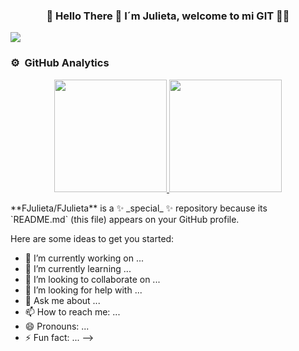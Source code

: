 
<div align="center">
<H3>👾 Hello There 👾 I´m Julieta, welcome to mi GIT  👩‍💻</H3>
</div>

<img src="https://github.com/FJulieta/FJulieta/assets/75277036/ccc74bf6-732a-43e0-8715-954b99b4a19e">

### ⚙️ &nbsp;GitHub Analytics

<p align="center">
<a href="https://github.com/FJulieta">
  <img height="180em" src="https://github-readme-stats-eight-theta.vercel.app/api?username=FJulieta&show_icons=true&theme=algolia&include_all_commits=true&count_private=true"/>
  <img height="180em" src="https://github-readme-stats-eight-theta.vercel.app/api/top-langs/?username=FJulieta&layout=compact&langs_count=8&theme=algolia"/>
</a>
</p>
**FJulieta/FJulieta** is a ✨ _special_ ✨ repository because its `README.md` (this file) appears on your GitHub profile.

Here are some ideas to get you started:

- 🔭 I’m currently working on ...
- 🌱 I’m currently learning ...
- 👯 I’m looking to collaborate on ...
- 🤔 I’m looking for help with ...
- 💬 Ask me about ...
- 📫 How to reach me: ...
- 😄 Pronouns: ...
- ⚡ Fun fact: ...
-->
